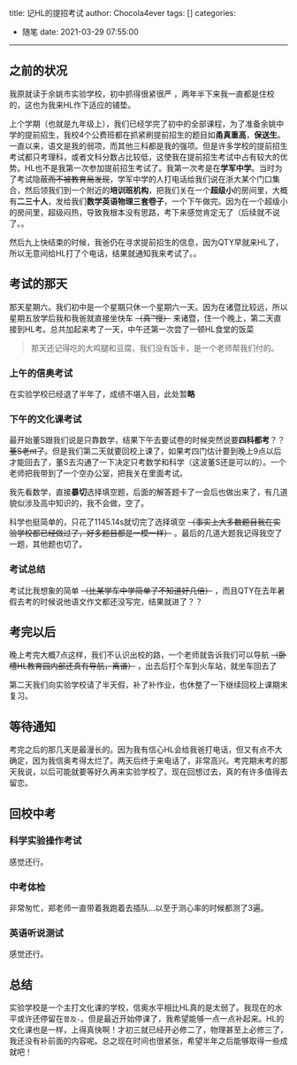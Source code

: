 title: 记HL的提招考试
author: Chocola4ever
tags: []
categories:
  - 随笔
date: 2021-03-29 07:55:00
---
## 之前的状况

我原就读于余姚市实验学校，初中抓得很紧很严 ，两年半下来我一直都是住校的，这也为我来HL作下适应的铺垫。

上个学期（也就是九年级上），我们已经学完了初中的全部课程，为了准备余姚中学的提前招生，我校4个公费班都在抓紧刷提前招生的题目如**甬真重高**，**保送生**。一直以来，语文是我的弱项，而其他三科都是我的强项。但是许多学校的提前招生考试都只考理科，或者文科分数占比较低，这使我在提前招生考试中占有较大的优势。HL也不是我第一次参加提前招生考试了。我第一次考是在**学军中学**。当时为了考试隐蔽~~而不被教育局发现~~，学军中学的人打电话给我们说在浙大某个门口集合，然后领我们到一个附近的**培训班机构**，把我们关在一个**超级小**的房间里，大概有**二三十人**，发给我们**数学英语物理三套卷子**，一个下午做完。因为在一个超级小的房间里，超级闷热，导致我根本没有思路，考下来感觉肯定无了（后续就不说了。。

然后九上快结束的时候，我爸仍在寻求提前招生的信息，因为QTY早就来HL了，所以无意间给HL打了个电话，结果就通知我来考试了。。

## 考试的那天

那天星期六。我们初中是一个星期只休一个星期六一天。因为在诸暨比较远，所以星期五放学后我和我爸就直接坐快车 ~~（真™慢）~~ 来诸暨，住一个晚上，第二天直接到HL考。总共加起来考了一天，中午还第一次尝了一顿HL食堂的饭菜

> 那天还记得吃的大鸡腿和豆腐，我们没有饭卡，是一个老师帮我们付的。

### 上午的信奥考试

在实验学校已经退了半年了，成绩不堪入目，此处暂**略**

### 下午的文化课考试

最开始董S跟我们说是只靠数学，结果下午去要试卷的时候突然说要**四科都考**？？~~董S老nt了~~。但是我们第二天就要回校上课了，如果考四门估计要到晚上9点以后才能回去了，董S去沟通了一下决定只考数学和科学（这波董S还是可以的）。一个老师把我带到了一个空办公室，把我关在里面考试。

我先看数学，直接**暴切**选择填空题，后面的解答题卡了一会后也做出来了，有几道貌似涉及高中知识的，我不会做，空了。

科学也挺简单的，只花了1145.14s就切完了选择填空 ~~（事实上大多数题目我在实验学校都已经做过了，好多题目都是一模一样）~~ 。最后的几道大题我记得我空了一题，其他题也切了。

### 考试总结

考试比我想象的简单 ~~（比某学车中学简单了不知道好几倍）~~ ，而且QTY在去年暑假去考的时候说他语文作文都还没写完，结果就进了？？

## 考完以后

晚上考完大概7点这样，我们不认识出校的路，一个老师就告诉我们可以导航 ~~（卧槽HL教育园内部还真有导航，离谱）~~ ，出去后打个车到火车站，就坐车回去了

第二天我们向实验学校请了半天假，补了补作业，也休整了一下继续回校上课期末复习。

## 等待通知

考完之后的那几天是最漫长的。因为我有信心HL会给我爸打电话，但又有点不大确定，因为我信奥考得太烂了。两天后终于来电话了，非常高兴。考完期末考的那天我说，以后可能就要等好久再来实验学校了。现在回想过去，真的有许多值得去留恋。

## 回校中考

### 科学实验操作考试

感觉还行。

### 中考体检

非常匆忙，郑老师一直带着我跑着去插队...以至于测心率的时候都测了3遍。

### 英语听说测试

感觉还行。

## 总结

实验学校是一个主打文化课的学校，信奥水平相比HL真的是太弱了。我现在的水平或许还停留在`普及-`。但是最近开始停课了，我希望能够一点一点补起来。HL的文化课也是一样，上得真快啊！才初三就已经开必修二了，物理甚至上必修三了，我还没有补前面的内容呢。总之现在时间也很紧张，希望半年之后能够取得一些成就吧！